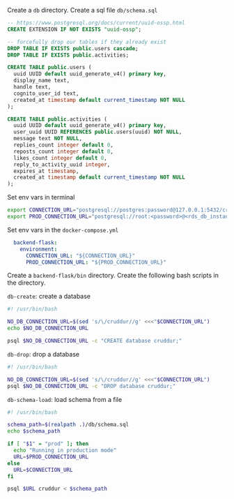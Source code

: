 
Create a `db` directory. Create a sql file `db/schema.sql`
```sql
-- https://www.postgresql.org/docs/current/uuid-ossp.html
CREATE EXTENSION IF NOT EXISTS "uuid-ossp";

-- forcefully drop our tables if they already exist
DROP TABLE IF EXISTS public.users cascade;
DROP TABLE IF EXISTS public.activities;

CREATE TABLE public.users (
  uuid UUID default uuid_generate_v4() primary key,
  display_name text,
  handle text,
  cognito_user_id text,
  created_at timestamp default current_timestamp NOT NULL
);

CREATE TABLE public.activities (
  uuid UUID default uuid_generate_v4() primary key,
  user_uuid UUID REFERENCES public.users(uuid) NOT NULL,
  message text NOT NULL,
  replies_count integer default 0,
  reposts_count integer default 0,
  likes_count integer default 0,
  reply_to_activity_uuid integer,
  expires_at timestamp,
  created_at timestamp default current_timestamp NOT NULL
);
```

Set env vars in terminal
```sh
export CONNECTION_URL="postgresql://postgres:password@127.0.0.1:5432/cruddur"
export PROD_CONNECTION_URL="postgresql://root:<password>@<rds_db_instance_endpoint>:5432/cruddur"
```

Set env vars in the `docker-compose.yml`
```yml
  backend-flask:
    environment:
      CONNECTION_URL: "${CONNECTION_URL}"
      PROD_CONNECTION_URL: "${PROD_CONNECTION_URL}"
```

Create a `backend-flask/bin` directory.
Create the following bash scripts in the directory.

`db-create`: create a database
```sh
#! /usr/bin/bash

NO_DB_CONNECTION_URL=$(sed 's/\/cruddur//g' <<<"$CONNECTION_URL")
echo $NO_DB_CONNECTION_URL

psql $NO_DB_CONNECTION_URL -c "CREATE database cruddur;"
```

`db-drop`: drop a database
```sh
#! /usr/bin/bash

NO_DB_CONNECTION_URL=$(sed 's/\/cruddur//g' <<<"$CONNECTION_URL")
psql $NO_DB_CONNECTION_URL -c "DROP database cruddur;"
```

`db-schema-load`: load schema from a file
```sh
#! /usr/bin/bash

schema_path=$(realpath .)/db/schema.sql
echo $schema_path

if [ "$1" = "prod" ]; then
  echo "Running in production mode"
  URL=$PROD_CONNECTION_URL
else
  URL=$CONNECTION_URL
fi

psql $URL cruddur < $schema_path
```

